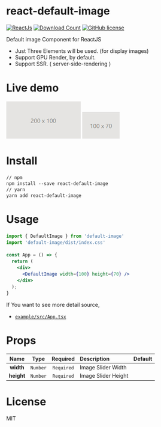 # react-default-image

[![ReactJs][react-image]][react-url]
[![Download Count][download-image]][download-url]
[![GitHub license][license-image]][license-url]

[react-image]: https://img.shields.io/badge/ReactJS-%5E18.x-blue
[react-url]: https://reactjs.org
[download-image]: https://img.shields.io/npm/dm/react-simple-carousel-image-slider?label=downlaod
[download-url]: https://www.npmjs.com/package/react-default-image
[license-image]: https://img.shields.io/badge/license-MIT-blue.svg
[license-url]: https://github.com/shafayatC/react-simple-carousel-image-slider/blob/main/LICENSE

Default image Component for ReactJS<br>

- Just Three Elements will be used. (for display images)
- Support GPU Render, by default.
- Support SSR. ( server-side-rendering )
# Live demo

  ![demo gif](https://raw.githubusercontent.com/shafayatC/react-default-image/main/img/1.png)
  ![demo gif](https://raw.githubusercontent.com/shafayatC/react-default-image/main/img/2.png)

# Install

```
// npm
npm install --save react-default-image
// yarn
yarn add react-default-image
```

# Usage
```jsx
import { DefaultImage } from 'default-image'
import 'default-image/dist/index.css'

const App = () => {
  return (
    <div>
      <DefaultImage width={100} height={70} />
    </div>
  );
}
```


If You want to see more detail source,<br>

- [`example/src/App.tsx`](https://github.com/shafayatC/react-default-image/example/src/App.js)<br>

# Props

|        Name         |    Type    |  Required  | Description                                                                                                                                                       | Default   |
| :-----------------: | :--------: | :--------: | :---------------------------------------------------------------------------------------------------------------------------------------------------------------- | :-------- |
|      **width**      |  `Number`  | `Required` | Image Slider Width                                                                                                                                                |           |
|     **height**      |  `Number`  | `Required` | Image Slider Height                                                                                                                                               |          
# License

MIT